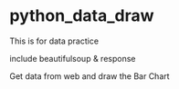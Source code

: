 # python_data_draw
This is for data practice

include beautifulsoup & response

Get data from web and draw the Bar Chart
